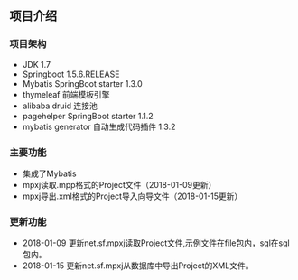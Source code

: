 ## 项目介绍

### 项目架构
* JDK 1.7
* Springboot 1.5.6.RELEASE
* Mybatis SpringBoot starter 1.3.0
* thymeleaf 前端模板引擎
* alibaba druid 连接池
* pagehelper SpringBoot starter 1.1.2
* mybatis generator 自动生成代码插件 1.3.2


### 主要功能
* 集成了Mybatis
* mpxj读取.mpp格式的Project文件（2018-01-09更新）
* mpxj导出.xml格式的Project导入向导文件（2018-01-15更新）


### 更新功能

* 2018-01-09 更新net.sf.mpxj读取Project文件,示例文件在file包内，sql在sql包内。
* 2018-01-15 更新net.sf.mpxj从数据库中导出Project的XML文件。



